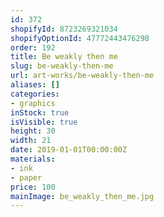 ```yaml
---
id: 372
shopifyId: 8723269321034
shopifyOptionId: 47772443476298
order: 192
title: Be weakly then me
slug: be-weakly-then-me
url: art-works/be-weakly-then-me
aliases: []
categories:
- graphics
inStock: true
isVisible: true
height: 30
width: 21
date: 2019-01-01T00:00:00Z
materials:
- ink
- paper
price: 100
mainImage: be_weakly_then_me.jpg
---
```

